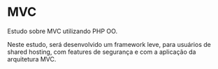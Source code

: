 # MVC
Estudo sobre MVC utilizando PHP OO. 

Neste estudo, será desenvolvido um framework leve, para usuários de shared hosting,
com features de segurança e com a aplicação da arquitetura MVC.
